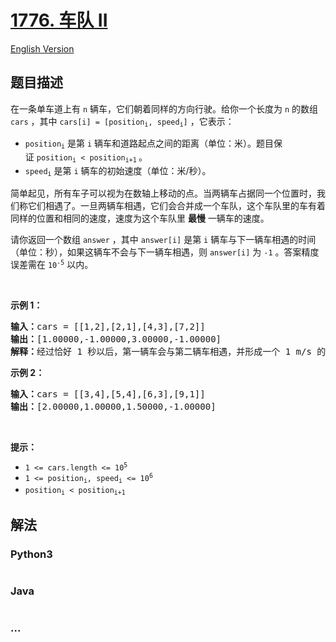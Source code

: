 # [1776. 车队 II](https://leetcode-cn.com/problems/car-fleet-ii)

[English Version](/solution/1700-1799/1776.Car%20Fleet%20II/README_EN.md)

## 题目描述

<!-- 这里写题目描述 -->

<p>在一条单车道上有 <code>n</code> 辆车，它们朝着同样的方向行驶。给你一个长度为 <code>n</code> 的数组 <code>cars</code> ，其中 <code>cars[i] = [position<sub>i</sub>, speed<sub>i</sub>]</code> ，它表示：</p>

<ul>
	<li><code>position<sub>i</sub></code> 是第 <code>i</code> 辆车和道路起点之间的距离（单位：米）。题目保证 <code>position<sub>i</sub> < position<sub>i+1</sub></code><sub> </sub>。</li>
	<li><code>speed<sub>i</sub></code> 是第 <code>i</code> 辆车的初始速度（单位：米/秒）。</li>
</ul>

<p>简单起见，所有车子可以视为在数轴上移动的点。当两辆车占据同一个位置时，我们称它们相遇了。一旦两辆车相遇，它们会合并成一个车队，这个车队里的车有着同样的位置和相同的速度，速度为这个车队里 <strong>最慢</strong> 一辆车的速度。</p>

<p>请你返回一个数组 <code>answer</code> ，其中 <code>answer[i]</code> 是第 <code>i</code> 辆车与下一辆车相遇的时间（单位：秒），如果这辆车不会与下一辆车相遇，则 <code>answer[i]</code> 为 <code>-1</code> 。答案精度误差需在 <code>10<sup>-5</sup></code> 以内。</p>

<p> </p>

<p><strong>示例 1：</strong></p>

<pre>
<b>输入：</b>cars = [[1,2],[2,1],[4,3],[7,2]]
<b>输出：</b>[1.00000,-1.00000,3.00000,-1.00000]
<b>解释：</b>经过恰好 1 秒以后，第一辆车会与第二辆车相遇，并形成一个 1 m/s 的车队。经过恰好 3 秒以后，第三辆车会与第四辆车相遇，并形成一个 2 m/s 的车队。
</pre>

<p><strong>示例 2：</strong></p>

<pre>
<b>输入：</b>cars = [[3,4],[5,4],[6,3],[9,1]]
<b>输出：</b>[2.00000,1.00000,1.50000,-1.00000]
</pre>

<p> </p>

<p><strong>提示：</strong></p>

<ul>
	<li><code>1 <= cars.length <= 10<sup>5</sup></code></li>
	<li><code>1 <= position<sub>i</sub>, speed<sub>i</sub> <= 10<sup>6</sup></code></li>
	<li><code>position<sub>i</sub> < position<sub>i+1</sub></code></li>
</ul>


## 解法

<!-- 这里可写通用的实现逻辑 -->

<!-- tabs:start -->

### **Python3**

<!-- 这里可写当前语言的特殊实现逻辑 -->

```python

```

### **Java**

<!-- 这里可写当前语言的特殊实现逻辑 -->

```java

```

### **...**

```

```

<!-- tabs:end -->
